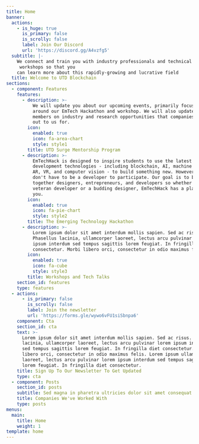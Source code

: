 ```yaml
---
title: Home
banner:
  actions:
    - is_huge: true
      is_primary: false
      is_scrolly: false
      label: Join Our Discord
      url: 'https://discord.gg/A4vzfg5'
  subtitle: |-
    We connect and train you with industry professionals and technical
     workshops so that you 
    can learn more about this rapidly-growing and lucrative field
  title: Welcome to UTD Blockchain
sections:
  - component: Features
    features:
      - description: >-
          We will update you about our upcoming events, primarily focusing
          around our EmTech Hackathon and workshop. We will also update our
          members on industry and research opportunities that companies reach
          out to us for.
        icon:
          enabled: true
          icon: fa-area-chart
          style: style1
        title: UTD Surge Mentorship Program
      - description: >-
          EmTechHack is designed to inspire students to use the latest
          development technologies - including blockchain, AI, machine learning,
          AR, VR, and computer vision - to build something new. However, you
          don't have to be a developer to participate. Our goal is to bring
          together designers, entrepreneurs, and developers so whether you're a
          veteran developer or a budding designer, EmTechHack has a place for
          you.
        icon:
          enabled: true
          icon: fa-pie-chart
          style: style2
        title: The Emerging Technology Hackathon
      - description: >-
          Lorem ipsum dolor sit amet interdum mollis sapien. Sed ac risus.
          Phasellus lacinia, ullamcorper laoreet, lectus arcu pulvinar lorem
          ipsum interdum sed tempus sagittis lorem feugiat. In fringilla diet
          consectetur. Morbi libero orci, consectetur in odio maximus felis.
        icon:
          enabled: true
          icon: fa-cube
          style: style3
        title: Workshops and Tech Talks
    section_id: features
    type: features
  - actions:
      - is_primary: false
        is_scrolly: false
        label: Join the newsletter
        url: 'https://forms.gle/wywo6vFU1siSbnpa6'
    component: Cta
    section_id: cta
    text: >-
      Lorem ipsum dolor sit amet interdum mollis sapien. Sed ac risus. Phasellus
      lacinia, ullamcorper laoreet, lectus arcu pulvinar lorem ipsum interdum
      sed tempus sagittis lorem feugiat. In fringilla diet consectetur. Morbi
      libero orci, consectetur in odio maximus felis. Lorem ipsum ullamcorper
      laoreet, lectus arcu pulvinar lorem ipsum interdum sed tempus sagittis
      lorem feugiat. In fringilla diet consectetur.
    title: Sign Up To Our Newsletter To Get Updated
    type: cta
  - component: Posts
    section_id: posts
    subtitle: Sed magna in pharetra ultricies dolor sit amet consequat adipiscing lorem.
    title: Companies We've Worked With
    type: posts
menus:
  main:
    title: Home
    weight: 1
template: home
---
```


